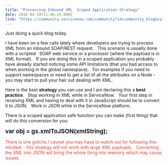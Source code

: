 ```yaml
---
title: "Processing Inbound XML  Scoped Application Strategy"
date: 2016-04-19T21:46:25.000Z
link: "https://community.servicenow.com/community?id=community_blog&sys_id=216dea29dbd0dbc01dcaf3231f961912"
---
```

<p>Just doing a quick blog today.</p><p></p><p>I have been on a few calls lately where developers are trying to process XML from an inbound SOAP/REST request.   This scenario is usually done with a scripted   SOAP web service or a processor (where the payload is in XML format).   If you are doing this in a scoped application you probably have already started noticing some API limitations (that you had access to when working in the global namespace).   For examples if you need to support namespaces or need to get a list of all the attributes on a Node - you may start to pull your hair out dealing with XML.</p><p></p><p>Here is the best <strong>strategy</strong> you can use and I am declaring this a <strong>best practice</strong>.   Stop working in XML while in ServiceNow.   Your first step in receiving XML and having to deal with it in JavaScript should be to convert it to JSON.   Work in JSON while in the ServiceNow platform.</p><p></p><p>There is a scoped application safe function you can make (first thing) that will do this conversion for you:</p><p></p><p><span style="font-size: 14pt;"><strong>var obj = gs.xmlToJSON(xmlString);</strong></span></p><p></p><p><span style="color: #e23d39;">There is one gotcha / caveat you may have to watch out for following this mindset - this strategy will not work with large XML payloads.   Converting the XML into JSON will bring the whole thing into memory which may cause issues.</span>   </p>